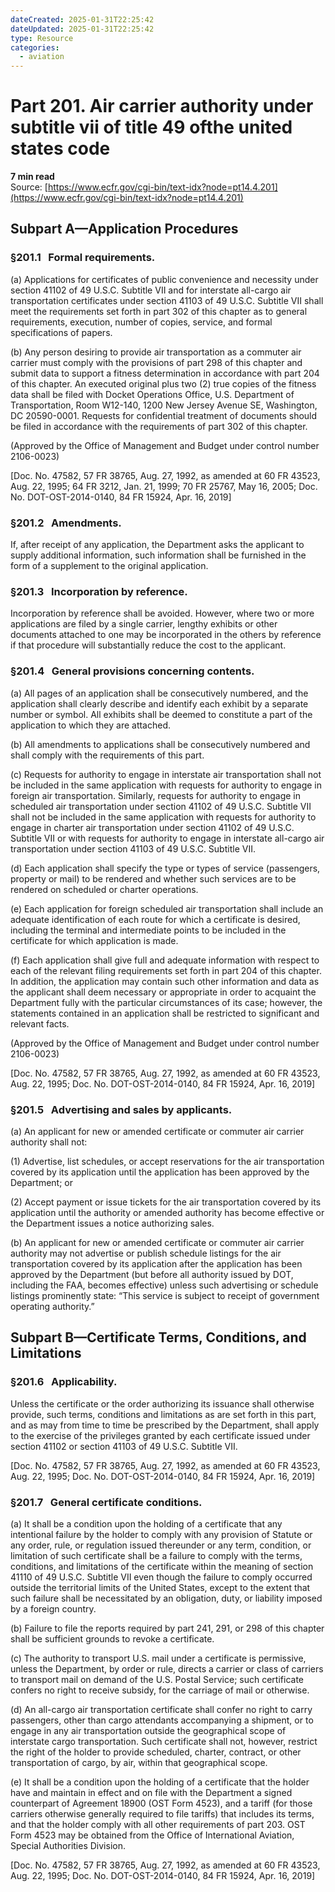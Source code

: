 ```yaml
---
dateCreated: 2025-01-31T22:25:42
dateUpdated: 2025-01-31T22:25:42
type: Resource
categories:
  - aviation
---
```


# Part 201. Air carrier authority under subtitle vii of title 49 ofthe united states code
**7 min read**  
Source: [https://www.ecfr.gov/cgi-bin/text-idx?node=pt14.4.201](https://www.ecfr.gov/cgi-bin/text-idx?node=pt14.4.201)

<div>

## Subpart A—Application Procedures

### §201.1   Formal requirements.

\(a\) Applications for certificates of public convenience and necessity under section 41102 of 49 U.S.C. Subtitle VII and for interstate all-cargo air transportation certificates under section 41103 of 49 U.S.C. Subtitle VII shall meet the requirements set forth in part 302 of this chapter as to general requirements, execution, number of copies, service, and formal specifications of papers.

\(b\) Any person desiring to provide air transportation as a commuter air carrier must comply with the provisions of part 298 of this chapter and submit data to support a fitness determination in accordance with part 204 of this chapter. An executed original plus two (2) true copies of the fitness data shall be filed with Docket Operations Office, U.S. Department of Transportation, Room W12-140, 1200 New Jersey Avenue SE, Washington, DC 20590-0001. Requests for confidential treatment of documents should be filed in accordance with the requirements of part 302 of this chapter.

(Approved by the Office of Management and Budget under control number 2106-0023)

\[Doc. No. 47582, 57 FR 38765, Aug. 27, 1992, as amended at 60 FR 43523, Aug. 22, 1995; 64 FR 3212, Jan. 21, 1999; 70 FR 25767, May 16, 2005; Doc. No. DOT-OST-2014-0140, 84 FR 15924, Apr. 16, 2019\]

### §201.2   Amendments.

If, after receipt of any application, the Department asks the applicant to supply additional information, such information shall be furnished in the form of a supplement to the original application.

### §201.3   Incorporation by reference.

Incorporation by reference shall be avoided. However, where two or more applications are filed by a single carrier, lengthy exhibits or other documents attached to one may be incorporated in the others by reference if that procedure will substantially reduce the cost to the applicant.

### §201.4   General provisions concerning contents.

\(a\) All pages of an application shall be consecutively numbered, and the application shall clearly describe and identify each exhibit by a separate number or symbol. All exhibits shall be deemed to constitute a part of the application to which they are attached.

\(b\) All amendments to applications shall be consecutively numbered and shall comply with the requirements of this part.

\(c\) Requests for authority to engage in interstate air transportation shall not be included in the same application with requests for authority to engage in foreign air transportation. Similarly, requests for authority to engage in scheduled air transportation under section 41102 of 49 U.S.C. Subtitle VII shall not be included in the same application with requests for authority to engage in charter air transportation under section 41102 of 49 U.S.C. Subtitle VII or with requests for authority to engage in interstate all-cargo air transportation under section 41103 of 49 U.S.C. Subtitle VII.

\(d\) Each application shall specify the type or types of service (passengers, property or mail) to be rendered and whether such services are to be rendered on scheduled or charter operations.

\(e\) Each application for foreign scheduled air transportation shall include an adequate identification of each route for which a certificate is desired, including the terminal and intermediate points to be included in the certificate for which application is made.

\(f\) Each application shall give full and adequate information with respect to each of the relevant filing requirements set forth in part 204 of this chapter. In addition, the application may contain such other information and data as the applicant shall deem necessary or appropriate in order to acquaint the Department fully with the particular circumstances of its case; however, the statements contained in an application shall be restricted to significant and relevant facts.

(Approved by the Office of Management and Budget under control number 2106-0023)

\[Doc. No. 47582, 57 FR 38765, Aug. 27, 1992, as amended at 60 FR 43523, Aug. 22, 1995; Doc. No. DOT-OST-2014-0140, 84 FR 15924, Apr. 16, 2019\]

### §201.5   Advertising and sales by applicants.

\(a\) An applicant for new or amended certificate or commuter air carrier authority shall not:

\(1\) Advertise, list schedules, or accept reservations for the air transportation covered by its application until the application has been approved by the Department; or

\(2\) Accept payment or issue tickets for the air transportation covered by its application until the authority or amended authority has become effective or the Department issues a notice authorizing sales.

\(b\) An applicant for new or amended certificate or commuter air carrier authority may not advertise or publish schedule listings for the air transportation covered by its application after the application has been approved by the Department (but before all authority issued by DOT, including the FAA, becomes effective) unless such advertising or schedule listings prominently state: “This service is subject to receipt of government operating authority.”

## Subpart B—Certificate Terms, Conditions, and Limitations

### §201.6   Applicability.

Unless the certificate or the order authorizing its issuance shall otherwise provide, such terms, conditions and limitations as are set forth in this part, and as may from time to time be prescribed by the Department, shall apply to the exercise of the privileges granted by each certificate issued under section 41102 or section 41103 of 49 U.S.C. Subtitle VII.

\[Doc. No. 47582, 57 FR 38765, Aug. 27, 1992, as amended at 60 FR 43523, Aug. 22, 1995; Doc. No. DOT-OST-2014-0140, 84 FR 15924, Apr. 16, 2019\]

### §201.7   General certificate conditions.

\(a\) It shall be a condition upon the holding of a certificate that any intentional failure by the holder to comply with any provision of Statute or any order, rule, or regulation issued thereunder or any term, condition, or limitation of such certificate shall be a failure to comply with the terms, conditions, and limitations of the certificate within the meaning of section 41110 of 49 U.S.C. Subtitle VII even though the failure to comply occurred outside the territorial limits of the United States, except to the extent that such failure shall be necessitated by an obligation, duty, or liability imposed by a foreign country.

\(b\) Failure to file the reports required by part 241, 291, or 298 of this chapter shall be sufficient grounds to revoke a certificate.

\(c\) The authority to transport U.S. mail under a certificate is permissive, unless the Department, by order or rule, directs a carrier or class of carriers to transport mail on demand of the U.S. Postal Service; such certificate confers no right to receive subsidy, for the carriage of mail or otherwise.

\(d\) An all-cargo air transportation certificate shall confer no right to carry passengers, other than cargo attendants accompanying a shipment, or to engage in any air transportation outside the geographical scope of interstate cargo transportation. Such certificate shall not, however, restrict the right of the holder to provide scheduled, charter, contract, or other transportation of cargo, by air, within that geographical scope.

\(e\) It shall be a condition upon the holding of a certificate that the holder have and maintain in effect and on file with the Department a signed counterpart of Agreement 18900 (OST Form 4523), and a tariff (for those carriers otherwise generally required to file tariffs) that includes its terms, and that the holder comply with all other requirements of part 203. OST Form 4523 may be obtained from the Office of International Aviation, Special Authorities Division.

\[Doc. No. 47582, 57 FR 38765, Aug. 27, 1992, as amended at 60 FR 43523, Aug. 22, 1995; Doc. No. DOT-OST-2014-0140, 84 FR 15924, Apr. 16, 2019\]

</div>